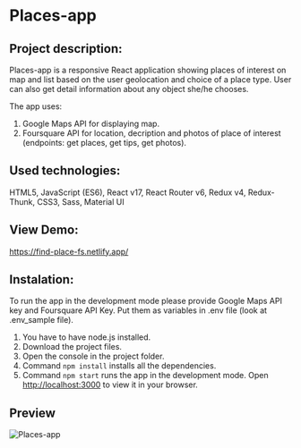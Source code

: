 # Places-app

## Project description:

Places-app is a responsive React application showing places of interest on map and list based on the user geolocation and choice of a place type. User can also get detail information about any object she/he chooses.

The app uses:

1. Google Maps API for displaying map.
2. Foursquare API for location, decription and photos of place of interest (endpoints: get places, get tips, get photos).

## Used technologies:

HTML5, JavaScript (ES6), React v17, React Router v6, Redux v4, Redux-Thunk, CSS3, Sass, Material UI

## View Demo:

https://find-place-fs.netlify.app/

## Instalation:

To run the app in the development mode please provide Google Maps API key and Foursquare API Key. Put them as variables in .env file (look at .env_sample file).

1. You have to have node.js installed.
2. Download the project files.
3. Open the console in the project folder.
4. Command `npm install` installs all the dependencies.
5. Command `npm start` runs the app in the development mode. Open [http://localhost:3000](http://localhost:3000) to view it in your browser.

## Preview

![Places-app](https://github.com/MartaSolo/places-app/blob/master/places-app.gif)
